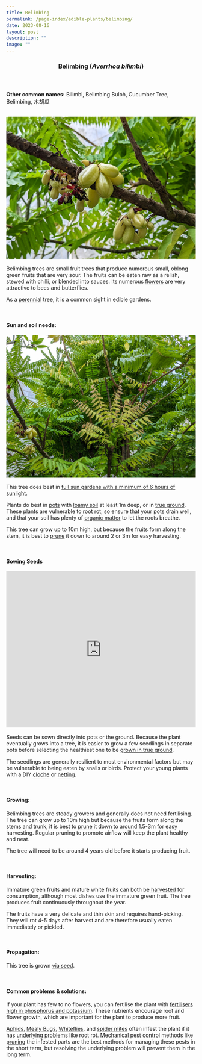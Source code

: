```yaml
---
title: Belimbing
permalink: /page-index/edible-plants/belimbing/
date: 2023-08-16
layout: post
description: ""
image: ""
---
```

<header>
	<h3>Belimbing (<em>Averrhoa bilimbi</em>)</h3>
</header>
	
<section>
	<p><strong>Other common names:</strong> Bilimbi, Belimbing Buloh, Cucumber Tree, Belimbing, 木胡瓜</p>
	<br>
</section>

<section>
	<img title="Belimbling fruit growing on a branch. Photo by Jacqueline Chua." src="/images/Plants/belimbling%20(3)_jacquelinechua.jpg">
	<p>Belimbing trees are small fruit trees that produce numerous small, oblong green fruits that are very sour. The fruits can be eaten raw as a relish, stewed with chilli, or blended into sauces. Its numerous <a href="/learn-more-about-gardening/glossary/#f/">flowers</a> are very attractive to bees and butterflies.</p>
	<p>As a <a href="/learn-more-about-gardening/glossary/#p/">perennial</a> tree, it is a common sight in edible gardens.</p>       
	<br>
</section>

<section>
	<h4>Sun and soil needs:</h4>
	<img title="A belimbling tree growing new leaves. Photo by Jacqueline Chua." src="/images/Plants/belimbling%20(1)_jacquelinechua.jpg">
	<p>This tree does best in <a href="/page-index/horticulture-techniques/gauging-light/">full sun gardens with a minimum of 6 hours of sunlight</a>.</p>
	<p>Plants do best in <a href="/page-index/horticulture-techniques/planting-in-containers/">pots</a> with <a href="/page-index/horticulture-techniques/soil/">loamy soil</a> at least 1m deep, or in <a href="/page-index/horticulture-techniques/true-ground/">true ground</a>. These plants are vulnerable to <a href="/page-index/plant-problems/root-rot/">root rot</a>, so ensure that your pots drain well, and that your soil has plenty of <a href="/page-index/horticulture-techniques/soil-amendments/">organic matter</a> to let the roots breathe.</p>
	<p>This tree can grow up to 10m high, but because the fruits form along the stem, it is best to <a href="/page-index/horticulture-techniques/pruning/">prune</a> it down to around 2 or 3m for easy harvesting.</p>
	<br>
</section>

<section>
	<h4>Sowing Seeds</h4>
		<iframe width="100%" height="415" src="https://www.youtube.com/embed/x7J87wY7U6s" title="YouTube video player" frameborder="0" allow="accelerometer; autoplay; clipboard-write; encrypted-media; gyroscope; picture-in-picture; web-share" allowfullscreen=""></iframe>	<br>
	<p>Seeds can be sown directly into pots or the ground. Because the plant eventually grows into a tree, it is easier to grow a few seedlings in separate pots before selecting the healthiest one to be <a href="/page-index/horticulture-techniques/true-ground/">grown in true ground</a>.</p>
	<p>The seedlings are generally resilient to most environmental factors but may be vulnerable to being eaten by snails or birds. Protect your young plants with a DIY <a href="/page-index/horticulture-techniques/cloches/">cloche</a> or <a href="/page-index/hardscapes/netting/">netting</a>.</p>
	<br>
</section>

<section>
  <h4>Growing:</h4>
	<p>Belimbing trees are steady growers and generally does not need fertilising. The tree can grow up to 10m high but because the fruits form along the stems and trunk, it is best to <a href="/page-index/horticulture-techniques/pruning/">prune</a> it down to around 1.5-3m for easy harvesting. Regular pruning to promote airflow will keep the plant healthy and neat.</p>
	<p>The tree will need to be around 4 years old before it starts producing fruit.</p>
<br>
</section>

<section>
	<h4>Harvesting:</h4>
	<p>Immature green fruits and mature white fruits can both be<a href="/page-index/horticulture-techniques/harvesting-hygiene/"> harvested</a> for consumption, although most dishes use the immature green fruit. The tree produces fruit continuously throughout the year.</p>
	<p>The fruits have a very delicate and thin skin and requires hand-picking. They will rot 4-5 days after harvest and are therefore usually eaten immediately or pickled.</p>
	<br>
</section>

<section>
	<h4>Propagation:</h4>
	<p>This tree is grown <a href="/page-index/horticulture-techniques/propagating-by-seeds/">via seed</a>.</p>
	<br>
</section>

<section>
	<h4>Common problems &amp; solutions:</h4>
	<p>If your plant has few to no flowers, you can fertilise the plant with <a href="/page-index/horticulture-techniques/fertilising/">fertilisers high in phosphorus and potassium</a>. These nutrients encourage root and flower growth, which are important for the plant to produce more fruit.</p>
		<p><a href="/page-index/pests/aphids/">Aphids</a>, <a href="/page-index/pests/mealy-bugs/">Mealy Bugs</a>, <a href="/page-index/pests/whiteflies/">Whiteflies</a>, and <a href="/page-index/pests/spider-mites/">spider mites</a> often infest the plant if it has <a href="/learn-more-about-gardening/plant-problems/">underlying problems</a> like root rot. <a href="/horticulture-techniques/pest-control/">Mechanical pest control</a> methods like <a href="/page-index/horticulture-techniques/pruning/">pruning</a> the infested parts are the best methods for managing these pests in the short term, but resolving the underlying problem will prevent them in the long term.</p>
	<br>
</section>